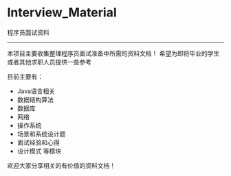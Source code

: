 # Interview_Material
程序员面试资料
***
本项目主要收集整理程序员面试准备中所需的资料文档！
希望为即将毕业的学生或者其他求职人员提供一些参考

目前主要有：
- Java语言相关
- 数据结构算法
- 数据库
- 网络
- 操作系统
- 场景和系统设计题
- 面试经验和心得
- 设计模式
等模块

欢迎大家分享相关的有价值的资料文档！
